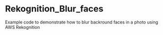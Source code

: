 # Rekognition_Blur_faces
Example code to demonstrate how to blur backround faces in a photo using AWS Rekognition
